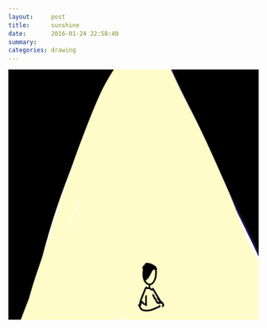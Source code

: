 ```yaml
---
layout:     post
title:      sunshine
date:       2016-01-24 22:58:40
summary:    
categories: drawing
---
```

![sunshine](/images/diary/sunshine.png "so blue, very sunny.")

